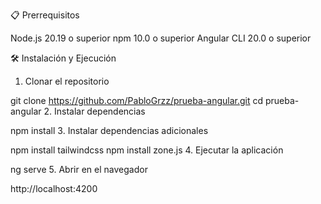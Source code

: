 📋 Prerrequisitos

Node.js 20.19 o superior
npm 10.0 o superior
Angular CLI 20.0 o superior

🛠️ Instalación y Ejecución

1. Clonar el repositorio

git clone https://github.com/PabloGrzz/prueba-angular.git
cd prueba-angular
2. Instalar dependencias

npm install
3. Instalar dependencias adicionales

npm install tailwindcss
npm install zone.js
4. Ejecutar la aplicación

ng serve
5. Abrir en el navegador

http://localhost:4200
